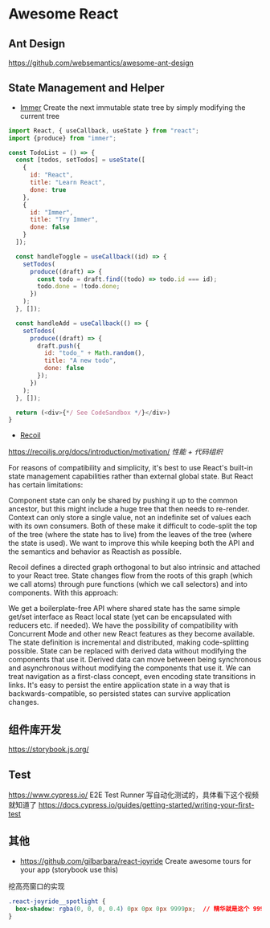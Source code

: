 # Awesome React


## Ant Design

https://github.com/websemantics/awesome-ant-design



## State Management and Helper

* [Immer](https://github.com/immerjs/immer) Create the next immutable state tree by simply modifying the current tree

```js
import React, { useCallback, useState } from "react";
import {produce} from "immer";

const TodoList = () => {
  const [todos, setTodos] = useState([
    {
      id: "React",
      title: "Learn React",
      done: true
    },
    {
      id: "Immer",
      title: "Try Immer",
      done: false
    }
  ]);

  const handleToggle = useCallback((id) => {
    setTodos(
      produce((draft) => {
        const todo = draft.find((todo) => todo.id === id);
        todo.done = !todo.done;
      })
    );
  }, []);

  const handleAdd = useCallback(() => {
    setTodos(
      produce((draft) => {
        draft.push({
          id: "todo_" + Math.random(),
          title: "A new todo",
          done: false
        });
      })
    );
  }, []);

  return (<div>{*/ See CodeSandbox */}</div>)
}
```

* [Recoil](https://github.com/facebookexperimental/Recoil)

https://recoiljs.org/docs/introduction/motivation/ *性能 + 代码组织*

For reasons of compatibility and simplicity, it's best to use React's built-in state management capabilities rather than external global state. But React has certain limitations:

Component state can only be shared by pushing it up to the common ancestor, but this might include a huge tree that then needs to re-render.
Context can only store a single value, not an indefinite set of values each with its own consumers.
Both of these make it difficult to code-split the top of the tree (where the state has to live) from the leaves of the tree (where the state is used).
We want to improve this while keeping both the API and the semantics and behavior as Reactish as possible.

Recoil defines a directed graph orthogonal to but also intrinsic and attached to your React tree. State changes flow from the roots of this graph (which we call atoms) through pure functions (which we call selectors) and into components. With this approach:

We get a boilerplate-free API where shared state has the same simple get/set interface as React local state (yet can be encapsulated with reducers etc. if needed).
We have the possibility of compatibility with Concurrent Mode and other new React features as they become available.
The state definition is incremental and distributed, making code-splitting possible.
State can be replaced with derived data without modifying the components that use it.
Derived data can move between being synchronous and asynchronous without modifying the components that use it.
We can treat navigation as a first-class concept, even encoding state transitions in links.
It's easy to persist the entire application state in a way that is backwards-compatible, so persisted states can survive application changes.


## 组件库开发

https://storybook.js.org/


## Test

https://www.cypress.io/ E2E Test Runner
写自动化测试的，具体看下这个视频就知道了 https://docs.cypress.io/guides/getting-started/writing-your-first-test


## 其他

* https://github.com/gilbarbara/react-joyride Create awesome tours for your app (storybook use this)

挖高亮窗口的实现

```css
.react-joyride__spotlight {
  box-shadow: rgba(0, 0, 0, 0.4) 0px 0px 0px 9999px;  // 精华就是这个 9999px
}
```





